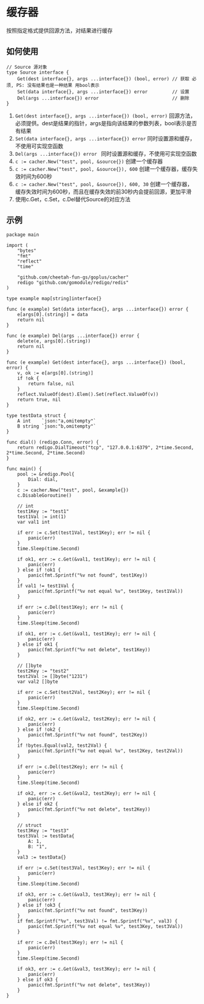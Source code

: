 # 缓存器
按照指定格式提供回源方法，对结果进行缓存

## 如何使用
```golang
// Source 源对象
type Source interface {
	Get(dest interface{}, args ...interface{}) (bool, error) // 获取 必须, PS: 没有结果也是一种结果 用bool表示
	Set(data interface{}, args ...interface{}) error         // 设置
	Del(args ...interface{}) error                           // 删除
}
```
1. ```Get(dest interface{}, args ...interface{}) (bool, error)``` 回源方法，必须提供。dest是结果的指针，args是指向该结果的参数列表，bool表示是否有结果
2. ```Set(data interface{}, args ...interface{}) error``` 同时设置源和缓存，不使用可实现空函数
3. ```Del(args ...interface{}) error ``` 同时设置源和缓存，不使用可实现空函数
4. ```c := cacher.New("test", pool, &source{})``` 创建一个缓存器
5. ```c := cacher.New("test", pool, &source{}), 600``` 创建一个缓存器，缓存失效时间为600秒
6. ```c := cacher.New("test", pool, &source{}), 600, 30``` 创建一个缓存器，缓存失效时间为600秒，而且在缓存失效的前30秒内会提前回源，更加平滑
7. 使用c.Get，c.Set，c.Del替代Source的对应方法

## 示例
```golang
package main

import (
	"bytes"
	"fmt"
	"reflect"
	"time"

	"github.com/cheetah-fun-gs/goplus/cacher"
	redigo "github.com/gomodule/redigo/redis"
)

type example map[string]interface{}

func (e example) Set(data interface{}, args ...interface{}) error {
	e[args[0].(string)] = data
	return nil
}

func (e example) Del(args ...interface{}) error {
	delete(e, args[0].(string))
	return nil
}

func (e example) Get(dest interface{}, args ...interface{}) (bool, error) {
	v, ok := e[args[0].(string)]
	if !ok {
		return false, nil
	}
	reflect.ValueOf(dest).Elem().Set(reflect.ValueOf(v))
	return true, nil
}

type testData struct {
	A int    `json:"a,omitempty"`
	B string `json:"b,omitempty"`
}

func dial() (redigo.Conn, error) {
	return redigo.DialTimeout("tcp", "127.0.0.1:6379", 2*time.Second, 2*time.Second, 2*time.Second)
}

func main() {
	pool := &redigo.Pool{
		Dial: dial,
	}
	c := cacher.New("test", pool, &example{})
	c.DisableGoroutine()

	// int
	test1Key := "test1"
	test1Val := int(1)
	var val1 int

	if err := c.Set(test1Val, test1Key); err != nil {
		panic(err)
	}
	time.Sleep(time.Second)

	if ok1, err := c.Get(&val1, test1Key); err != nil {
		panic(err)
	} else if !ok1 {
		panic(fmt.Sprintf("%v not found", test1Key))
	}
	if val1 != test1Val {
		panic(fmt.Sprintf("%v not equal %v", test1Key, test1Val))
	}

	if err := c.Del(test1Key); err != nil {
		panic(err)
	}
	time.Sleep(time.Second)

	if ok1, err := c.Get(&val1, test1Key); err != nil {
		panic(err)
	} else if ok1 {
		panic(fmt.Sprintf("%v not delete", test1Key))
	}

	// []byte
	test2Key := "test2"
	test2Val := []byte("1231")
	var val2 []byte

	if err := c.Set(test2Val, test2Key); err != nil {
		panic(err)
	}
	time.Sleep(time.Second)

	if ok2, err := c.Get(&val2, test2Key); err != nil {
		panic(err)
	} else if !ok2 {
		panic(fmt.Sprintf("%v not found", test2Key))
	}
	if !bytes.Equal(val2, test2Val) {
		panic(fmt.Sprintf("%v not equal %v", test2Key, test2Val))
	}

	if err := c.Del(test2Key); err != nil {
		panic(err)
	}
	time.Sleep(time.Second)

	if ok2, err := c.Get(&val2, test2Key); err != nil {
		panic(err)
	} else if ok2 {
		panic(fmt.Sprintf("%v not delete", test2Key))
	}

	// struct
	test3Key := "test3"
	test3Val := testData{
		A: 1,
		B: "1",
	}
	val3 := testData{}

	if err := c.Set(test3Val, test3Key); err != nil {
		panic(err)
	}
	time.Sleep(time.Second)

	if ok3, err := c.Get(&val3, test3Key); err != nil {
		panic(err)
	} else if !ok3 {
		panic(fmt.Sprintf("%v not found", test3Key))
	}
	if fmt.Sprintf("%v", test3Val) != fmt.Sprintf("%v", val3) {
		panic(fmt.Sprintf("%v not equal %v", test3Key, test3Val))
	}

	if err := c.Del(test3Key); err != nil {
		panic(err)
	}
	time.Sleep(time.Second)

	if ok3, err := c.Get(&val3, test3Key); err != nil {
		panic(err)
	} else if ok3 {
		panic(fmt.Sprintf("%v not delete", test3Key))
	}
}
```
